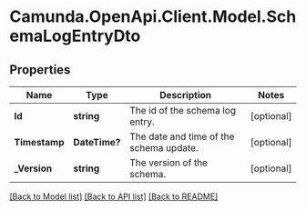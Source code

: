 # Camunda.OpenApi.Client.Model.SchemaLogEntryDto

## Properties

Name | Type | Description | Notes
------------ | ------------- | ------------- | -------------
**Id** | **string** | The id of the schema log entry. | [optional] 
**Timestamp** | **DateTime?** | The date and time of the schema update. | [optional] 
**_Version** | **string** | The version of the schema. | [optional] 

[[Back to Model list]](../README.md#documentation-for-models) [[Back to API list]](../README.md#documentation-for-api-endpoints) [[Back to README]](../README.md)

